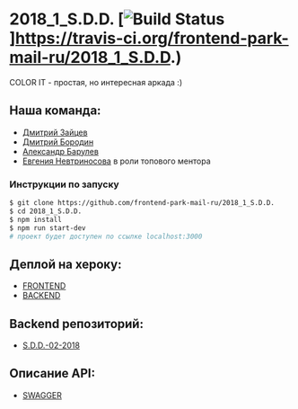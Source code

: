 # 2018_1_S.D.D. [![Build Status](https://travis-ci.org/frontend-park-mail-ru/2018_1_S.D.D..svg?branch=master)]https://travis-ci.org/frontend-park-mail-ru/2018_1_S.D.D.)

COLOR IT - простая, но интересная аркада :)

## Наша команда:

- [Дмитрий Зайцев](https://github.com/HaseProgram)
- [Дмитрий Бородин](https://github.com/BorodinDmitriy)
- [Александр Барулев](https://github.com/HustonMmmavr)
- [Евгения Невтриносова](https://github.com/EvgeniaNevtrinosova) в роли топового ментора

### Инструкции по запуску
```sh
$ git clone https://github.com/frontend-park-mail-ru/2018_1_S.D.D.
$ cd 2018_1_S.D.D.
$ npm install
$ npm run start-dev
# проект будет доступен по ссылке localhost:3000
```

## Деплой на хероку:

- [FRONTEND](https://color-it.herokuapp.com)
- [BACKEND](https://color-it-back.herokuapp.com)

## Backend репозиторий:

- [S.D.D.-02-2018](https://github.com/java-park-mail-ru/S.D.D.-02-2018)

## Описание API:

- [SWAGGER](https://app.swaggerhub.com/apis/HustonMmmavr/S.D.D.api/)